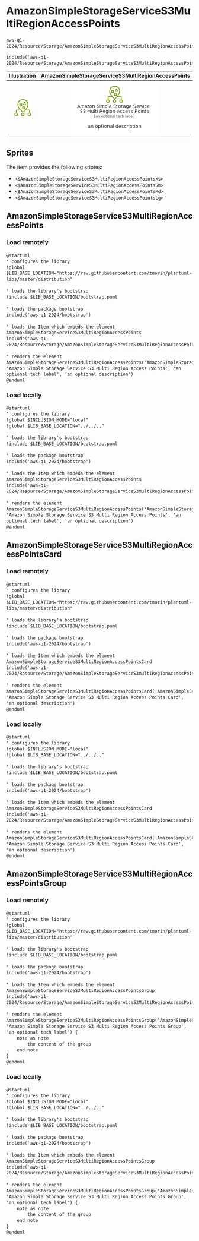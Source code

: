 # AmazonSimpleStorageServiceS3MultiRegionAccessPoints


```text
aws-q1-2024/Resource/Storage/AmazonSimpleStorageServiceS3MultiRegionAccessPoints
```

```text
include('aws-q1-2024/Resource/Storage/AmazonSimpleStorageServiceS3MultiRegionAccessPoints')
```



| Illustration | AmazonSimpleStorageServiceS3MultiRegionAccessPoints | AmazonSimpleStorageServiceS3MultiRegionAccessPointsCard | AmazonSimpleStorageServiceS3MultiRegionAccessPointsGroup |
| :---: | :---: | :---: | :---: |
| ![illustration for Illustration](../../../aws-q1-2024/Resource/Storage/AmazonSimpleStorageServiceS3MultiRegionAccessPoints.png) | ![illustration for AmazonSimpleStorageServiceS3MultiRegionAccessPoints](../../../aws-q1-2024/Resource/Storage/AmazonSimpleStorageServiceS3MultiRegionAccessPoints.Local.png) | ![illustration for AmazonSimpleStorageServiceS3MultiRegionAccessPointsCard](../../../aws-q1-2024/Resource/Storage/AmazonSimpleStorageServiceS3MultiRegionAccessPointsCard.Local.png) | ![illustration for AmazonSimpleStorageServiceS3MultiRegionAccessPointsGroup](../../../aws-q1-2024/Resource/Storage/AmazonSimpleStorageServiceS3MultiRegionAccessPointsGroup.Local.png) |



## Sprites
The item provides the following sriptes:

- `<$AmazonSimpleStorageServiceS3MultiRegionAccessPointsXs>`
- `<$AmazonSimpleStorageServiceS3MultiRegionAccessPointsSm>`
- `<$AmazonSimpleStorageServiceS3MultiRegionAccessPointsMd>`
- `<$AmazonSimpleStorageServiceS3MultiRegionAccessPointsLg>`





## AmazonSimpleStorageServiceS3MultiRegionAccessPoints

### Load remotely
```plantuml
@startuml
' configures the library
!global $LIB_BASE_LOCATION="https://raw.githubusercontent.com/tmorin/plantuml-libs/master/distribution"

' loads the library's bootstrap
!include $LIB_BASE_LOCATION/bootstrap.puml

' loads the package bootstrap
include('aws-q1-2024/bootstrap')

' loads the Item which embeds the element AmazonSimpleStorageServiceS3MultiRegionAccessPoints
include('aws-q1-2024/Resource/Storage/AmazonSimpleStorageServiceS3MultiRegionAccessPoints')

' renders the element
AmazonSimpleStorageServiceS3MultiRegionAccessPoints('AmazonSimpleStorageServiceS3MultiRegionAccessPoints', 'Amazon Simple Storage Service S3 Multi Region Access Points', 'an optional tech label', 'an optional description')
@enduml
```

### Load locally
```plantuml
@startuml
' configures the library
!global $INCLUSION_MODE="local"
!global $LIB_BASE_LOCATION="../../.."

' loads the library's bootstrap
!include $LIB_BASE_LOCATION/bootstrap.puml

' loads the package bootstrap
include('aws-q1-2024/bootstrap')

' loads the Item which embeds the element AmazonSimpleStorageServiceS3MultiRegionAccessPoints
include('aws-q1-2024/Resource/Storage/AmazonSimpleStorageServiceS3MultiRegionAccessPoints')

' renders the element
AmazonSimpleStorageServiceS3MultiRegionAccessPoints('AmazonSimpleStorageServiceS3MultiRegionAccessPoints', 'Amazon Simple Storage Service S3 Multi Region Access Points', 'an optional tech label', 'an optional description')
@enduml
```

## AmazonSimpleStorageServiceS3MultiRegionAccessPointsCard

### Load remotely
```plantuml
@startuml
' configures the library
!global $LIB_BASE_LOCATION="https://raw.githubusercontent.com/tmorin/plantuml-libs/master/distribution"

' loads the library's bootstrap
!include $LIB_BASE_LOCATION/bootstrap.puml

' loads the package bootstrap
include('aws-q1-2024/bootstrap')

' loads the Item which embeds the element AmazonSimpleStorageServiceS3MultiRegionAccessPointsCard
include('aws-q1-2024/Resource/Storage/AmazonSimpleStorageServiceS3MultiRegionAccessPoints')

' renders the element
AmazonSimpleStorageServiceS3MultiRegionAccessPointsCard('AmazonSimpleStorageServiceS3MultiRegionAccessPointsCard', 'Amazon Simple Storage Service S3 Multi Region Access Points Card', 'an optional description')
@enduml
```

### Load locally
```plantuml
@startuml
' configures the library
!global $INCLUSION_MODE="local"
!global $LIB_BASE_LOCATION="../../.."

' loads the library's bootstrap
!include $LIB_BASE_LOCATION/bootstrap.puml

' loads the package bootstrap
include('aws-q1-2024/bootstrap')

' loads the Item which embeds the element AmazonSimpleStorageServiceS3MultiRegionAccessPointsCard
include('aws-q1-2024/Resource/Storage/AmazonSimpleStorageServiceS3MultiRegionAccessPoints')

' renders the element
AmazonSimpleStorageServiceS3MultiRegionAccessPointsCard('AmazonSimpleStorageServiceS3MultiRegionAccessPointsCard', 'Amazon Simple Storage Service S3 Multi Region Access Points Card', 'an optional description')
@enduml
```

## AmazonSimpleStorageServiceS3MultiRegionAccessPointsGroup

### Load remotely
```plantuml
@startuml
' configures the library
!global $LIB_BASE_LOCATION="https://raw.githubusercontent.com/tmorin/plantuml-libs/master/distribution"

' loads the library's bootstrap
!include $LIB_BASE_LOCATION/bootstrap.puml

' loads the package bootstrap
include('aws-q1-2024/bootstrap')

' loads the Item which embeds the element AmazonSimpleStorageServiceS3MultiRegionAccessPointsGroup
include('aws-q1-2024/Resource/Storage/AmazonSimpleStorageServiceS3MultiRegionAccessPoints')

' renders the element
AmazonSimpleStorageServiceS3MultiRegionAccessPointsGroup('AmazonSimpleStorageServiceS3MultiRegionAccessPointsGroup', 'Amazon Simple Storage Service S3 Multi Region Access Points Group', 'an optional tech label') {
    note as note
        the content of the group
    end note
}
@enduml
```

### Load locally
```plantuml
@startuml
' configures the library
!global $INCLUSION_MODE="local"
!global $LIB_BASE_LOCATION="../../.."

' loads the library's bootstrap
!include $LIB_BASE_LOCATION/bootstrap.puml

' loads the package bootstrap
include('aws-q1-2024/bootstrap')

' loads the Item which embeds the element AmazonSimpleStorageServiceS3MultiRegionAccessPointsGroup
include('aws-q1-2024/Resource/Storage/AmazonSimpleStorageServiceS3MultiRegionAccessPoints')

' renders the element
AmazonSimpleStorageServiceS3MultiRegionAccessPointsGroup('AmazonSimpleStorageServiceS3MultiRegionAccessPointsGroup', 'Amazon Simple Storage Service S3 Multi Region Access Points Group', 'an optional tech label') {
    note as note
        the content of the group
    end note
}
@enduml
```

